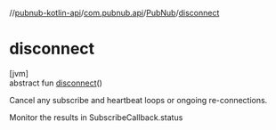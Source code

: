 //[pubnub-kotlin-api](../../../index.md)/[com.pubnub.api](../index.md)/[PubNub](index.md)/[disconnect](disconnect.md)

# disconnect

[jvm]\
abstract fun [disconnect](disconnect.md)()

Cancel any subscribe and heartbeat loops or ongoing re-connections.

Monitor the results in SubscribeCallback.status
